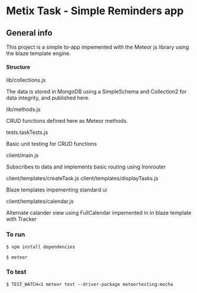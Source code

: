 # Metix Task - Simple Reminders app

## General info
This project is a simple to-app impemented with the Meteor js library using the blaze template engine.

#### Structure

lib/collections.js

  The data is stored in MongoDB using a SimpleSchema and Collection2 for data integrity, and published here.

lib/methods.js

 CRUD functions defined here as Meteor methods.


tests.taskTests.js

 Basic unit testing for CRUD functions


client/main.js

Subscribes to data and implements basic routing using Ironrouter

client/templates/createTask.js
client/templates/displayTasks.js

Blaze templates impementing standard ui

client/templates/calendar.js

Alternate calander view using FullCalendar impemented in in blaze template with Tracker


### To run

`$ npm install dependencies`

`$ meteor`

### To test

`$ TEST_WATCH=1 meteor test --driver-package meteortesting:mocha`


